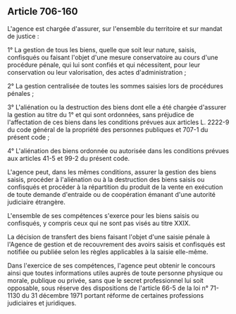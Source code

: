 Article 706-160
----
L'agence est chargée d'assurer, sur l'ensemble du territoire et sur mandat de
justice :

1° La gestion de tous les biens, quelle que soit leur nature, saisis, confisqués
ou faisant l'objet d'une mesure conservatoire au cours d'une procédure pénale,
qui lui sont confiés et qui nécessitent, pour leur conservation ou leur
valorisation, des actes d'administration ;

2° La gestion centralisée de toutes les sommes saisies lors de procédures
pénales ;

3° L'aliénation ou la destruction des biens dont elle a été chargée d'assurer la
gestion au titre du 1° et qui sont ordonnées, sans préjudice de l'affectation de
ces biens dans les conditions prévues aux articles L. 2222-9 du code général de
la propriété des personnes publiques et 707-1 du présent code ;

4° L'aliénation des biens ordonnée ou autorisée dans les conditions prévues aux
articles 41-5 et 99-2 du présent code.

L'agence peut, dans les mêmes conditions, assurer la gestion des biens saisis,
procéder à l'aliénation ou à la destruction des biens saisis ou confisqués et
procéder à la répartition du produit de la vente en exécution de toute demande
d'entraide ou de coopération émanant d'une autorité judiciaire étrangère.

L'ensemble de ses compétences s'exerce pour les biens saisis ou confisqués, y
compris ceux qui ne sont pas visés au titre XXIX.

La décision de transfert des biens faisant l'objet d'une saisie pénale à
l'Agence de gestion et de recouvrement des avoirs saisis et confisqués est
notifiée ou publiée selon les règles applicables à la saisie elle-même.

Dans l'exercice de ses compétences, l'agence peut obtenir le concours ainsi que
toutes informations utiles auprès de toute personne physique ou morale, publique
ou privée, sans que le secret professionnel lui soit opposable, sous réserve des
dispositions de l'article 66-5 de la loi n° 71-1130 du 31 décembre 1971 portant
réforme de certaines professions judiciaires et juridiques.
